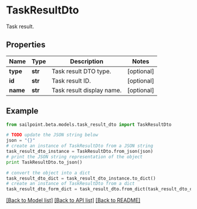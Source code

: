 # TaskResultDto

Task result.

## Properties
Name | Type | Description | Notes
------------ | ------------- | ------------- | -------------
**type** | **str** | Task result DTO type. | [optional] 
**id** | **str** | Task result ID. | [optional] 
**name** | **str** | Task result display name. | [optional] 

## Example

```python
from sailpoint.beta.models.task_result_dto import TaskResultDto

# TODO update the JSON string below
json = "{}"
# create an instance of TaskResultDto from a JSON string
task_result_dto_instance = TaskResultDto.from_json(json)
# print the JSON string representation of the object
print TaskResultDto.to_json()

# convert the object into a dict
task_result_dto_dict = task_result_dto_instance.to_dict()
# create an instance of TaskResultDto from a dict
task_result_dto_form_dict = task_result_dto.from_dict(task_result_dto_dict)
```
[[Back to Model list]](../README.md#documentation-for-models) [[Back to API list]](../README.md#documentation-for-api-endpoints) [[Back to README]](../README.md)


